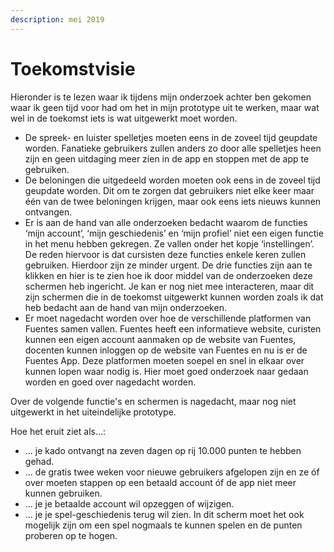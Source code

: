 ```yaml
---
description: mei 2019
---
```


# Toekomstvisie

Hieronder is te lezen waar ik tijdens mijn onderzoek achter ben gekomen waar ik geen tijd voor had om het in mijn prototype uit te werken, maar wat wel in de toekomst iets is wat uitgewerkt moet worden.

* De spreek- en luister spelletjes moeten eens in de zoveel tijd geupdate worden. Fanatieke gebruikers zullen anders zo door alle spelletjes heen zijn en geen uitdaging meer zien in de app en stoppen met de app te gebruiken.
* De beloningen die uitgedeeld worden moeten ook eens in de zoveel tijd geupdate worden. Dit om te zorgen dat gebruikers niet elke keer maar één van de twee beloningen krijgen, maar ook eens iets nieuws kunnen ontvangen.
* Er is aan de hand van alle onderzoeken bedacht waarom de functies ‘mijn account’, ‘mijn geschiedenis’ en ‘mijn profiel’ niet een eigen functie in het menu hebben gekregen. Ze vallen onder het kopje ‘instellingen’. De reden hiervoor is dat cursisten deze functies enkele keren zullen gebruiken. Hierdoor zijn ze minder urgent. De drie functies zijn aan te klikken en hier is te zien hoe ik door middel van de onderzoeken deze schermen heb ingericht. Je kan er nog niet mee interacteren, maar dit zijn schermen die in de toekomst uitgewerkt kunnen worden zoals ik dat heb bedacht aan de hand van mijn onderzoeken.
* Er moet nagedacht worden over hoe de verschillende platformen van Fuentes samen vallen. Fuentes heeft een informatieve website, curisten kunnen een eigen account aanmaken op de website van Fuentes, docenten kunnen inloggen op de website van Fuentes en nu is er de Fuentes App. Deze platformen moeten soepel en snel in elkaar over kunnen lopen waar nodig is. Hier moet goed onderzoek naar gedaan worden en goed over nagedacht worden.

Over de volgende functie's en schermen is nagedacht, maar nog niet uitgewerkt in het uiteindelijke prototype. 

Hoe het eruit ziet als...:

* ... je kado ontvangt na zeven dagen op rij 10.000 punten te hebben gehad.
* ... de gratis twee weken voor nieuwe gebruikers afgelopen zijn en ze óf over moeten stappen op een betaald account óf de app niet meer kunnen gebruiken.
* ... je je betaalde account wil opzeggen of wijzigen.
* ... je je spel-geschiedenis terug wil zien. In dit scherm moet het ook mogelijk zijn om een spel nogmaals te kunnen spelen en de punten proberen op te hogen. 





